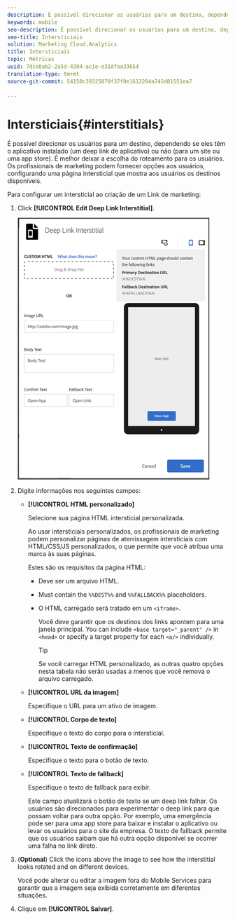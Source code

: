```yaml
---
description: É possível direcionar os usuários para um destino, dependendo se eles têm o aplicativo instalado (um deep link de aplicativo) ou não (para um site ou uma app store).
keywords: mobile
seo-description: É possível direcionar os usuários para um destino, dependendo se eles têm o aplicativo instalado (um deep link de aplicativo) ou não (para um site ou uma app store).
seo-title: Intersticiais
solution: Marketing Cloud,Analytics
title: Intersticiais
topic: Métricas
uuid: 7dce8ab2-2a5d-4384-ac1e-e31dfaa33654
translation-type: tm+mt
source-git-commit: 54150c39325070f37f8e1612204a745d81551ea7

---
```



# Intersticiais{#interstitials}

É possível direcionar os usuários para um destino, dependendo se eles têm o aplicativo instalado (um deep link de aplicativo) ou não (para um site ou uma app store). É melhor deixar a escolha do roteamento para os usuários. Os profissionais de marketing podem fornecer opções aos usuários, configurando uma página intersticial que mostra aos usuários os destinos disponíveis.

Para configurar um intersticial ao criação de um Link de marketing:

1. Click **[!UICONTROL Edit Deep Link Interstitial]**.

   ![Deep link interstitial](assets/interstitial2.png)

1. Digite informações nos seguintes campos:

   * **[!UICONTROL HTML personalizado]**

      Selecione sua página HTML intersticial personalizada.

      Ao usar intersticiais personalizados, os profissionais de marketing podem personalizar páginas de aterrissagem intersticiais com HTML/CSS/JS personalizados, o que permite que você atribua uma marca às suas páginas.

      Estes são os requisitos da página HTML:

      * Deve ser um arquivo HTML.
      * Must contain the `%%DEST%%` and `%%FALLBACK%%` placeholders.
      * O HTML carregado será tratado em um `<iframe>`.

         Você deve garantir que os destinos dos links apontem para uma janela principal. You can include `<base target="_parent" />` in `<head>` or specify a target property for each `<a/>` individually.

         >[!TIP]
         >
         >Se você carregar HTML personalizado, as outras quatro opções nesta tabela não serão usadas a menos que você remova o arquivo carregado.
   * **[!UICONTROL URL da imagem]**

      Especifique o URL para um ativo de imagem.

   * **[!UICONTROL Corpo de texto]**

      Especifique o texto do corpo para o intersticial.

   * **[!UICONTROL Texto de confirmação]**

      Especifique o texto para o botão de texto.

   * **[!UICONTROL Texto de fallback]**

      Especifique o texto de fallback para exibir.

      Este campo atualizará o botão de texto se um deep link falhar. Os usuários são direcionados para experimentar o deep link para que possam voltar para outra opção. Por exemplo, uma emergência pode ser para uma app store para baixar e instalar o aplicativo ou levar os usuários para o site da empresa. O texto de fallback permite que os usuários saibam que há outra opção disponível se ocorrer uma falha no link direto.


1. (**Optional**) Click the icons above the image to see how the interstitial looks rotated and on different devices.

   Você pode alterar ou editar a imagem fora do Mobile Services para garantir que a imagem seja exibida corretamente em diferentes situações.
1. Clique em **[!UICONTROL Salvar]**.
